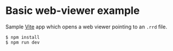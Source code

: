 # Basic web-viewer example

Sample [Vite](https://vitejs.dev/) app which opens a web viewer pointing to an `.rrd` file.

```
$ npm install
$ npm run dev
```
